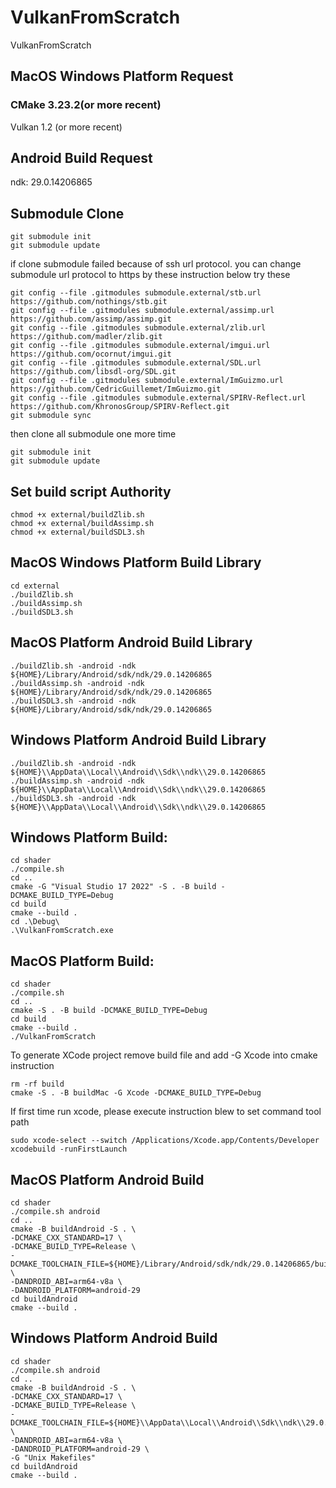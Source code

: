 # VulkanFromScratch
VulkanFromScratch

## MacOS Windows Platform Request

### CMake 3.23.2(or more recent)

Vulkan 1.2 (or more recent)


## Android Build Request
ndk: 29.0.14206865


## Submodule Clone

```
git submodule init
git submodule update
```

if clone submodule failed because of ssh url protocol. you can change submodule url protocol to https by these instruction below
try these
```
git config --file .gitmodules submodule.external/stb.url https://github.com/nothings/stb.git
git config --file .gitmodules submodule.external/assimp.url https://github.com/assimp/assimp.git
git config --file .gitmodules submodule.external/zlib.url https://github.com/madler/zlib.git
git config --file .gitmodules submodule.external/imgui.url https://github.com/ocornut/imgui.git
git config --file .gitmodules submodule.external/SDL.url https://github.com/libsdl-org/SDL.git
git config --file .gitmodules submodule.external/ImGuizmo.url https://github.com/CedricGuillemet/ImGuizmo.git
git config --file .gitmodules submodule.external/SPIRV-Reflect.url https://github.com/KhronosGroup/SPIRV-Reflect.git
git submodule sync
```
then clone all submodule one more time

```
git submodule init
git submodule update
```   

## Set build script Authority

```
chmod +x external/buildZlib.sh
chmod +x external/buildAssimp.sh 
chmod +x external/buildSDL3.sh 
```

## MacOS Windows Platform Build Library

```
cd external
./buildZlib.sh
./buildAssimp.sh
./buildSDL3.sh
```

## MacOS Platform Android Build Library

```
./buildZlib.sh -android -ndk ${HOME}/Library/Android/sdk/ndk/29.0.14206865
./buildAssimp.sh -android -ndk ${HOME}/Library/Android/sdk/ndk/29.0.14206865
./buildSDL3.sh -android -ndk ${HOME}/Library/Android/sdk/ndk/29.0.14206865
```

## Windows Platform Android Build Library

```
./buildZlib.sh -android -ndk ${HOME}\\AppData\\Local\\Android\\Sdk\\ndk\\29.0.14206865
./buildAssimp.sh -android -ndk ${HOME}\\AppData\\Local\\Android\\Sdk\\ndk\\29.0.14206865
./buildSDL3.sh -android -ndk ${HOME}\\AppData\\Local\\Android\\Sdk\\ndk\\29.0.14206865
```

## Windows Platform Build:
    
```
cd shader
./compile.sh
cd ..
cmake -G "Visual Studio 17 2022" -S . -B build -DCMAKE_BUILD_TYPE=Debug
cd build
cmake --build .
cd .\Debug\
.\VulkanFromScratch.exe
```

## MacOS Platform Build:

```
cd shader
./compile.sh
cd ..
cmake -S . -B build -DCMAKE_BUILD_TYPE=Debug
cd build
cmake --build .
./VulkanFromScratch
```
To generate XCode project remove build file and add -G Xcode into cmake instruction
```
rm -rf build 
cmake -S . -B buildMac -G Xcode -DCMAKE_BUILD_TYPE=Debug
```
If first time run xcode, please execute instruction blew to set command tool path
```
sudo xcode-select --switch /Applications/Xcode.app/Contents/Developer
xcodebuild -runFirstLaunch
```

## MacOS Platform Android Build

```
cd shader
./compile.sh android
cd ..
cmake -B buildAndroid -S . \
-DCMAKE_CXX_STANDARD=17 \
-DCMAKE_BUILD_TYPE=Release \
-DCMAKE_TOOLCHAIN_FILE=${HOME}/Library/Android/sdk/ndk/29.0.14206865/build/cmake/android.toolchain.cmake \
-DANDROID_ABI=arm64-v8a \
-DANDROID_PLATFORM=android-29
cd buildAndroid
cmake --build .
```

## Windows Platform Android Build

```
cd shader
./compile.sh android
cd ..
cmake -B buildAndroid -S . \
-DCMAKE_CXX_STANDARD=17 \
-DCMAKE_BUILD_TYPE=Release \
-DCMAKE_TOOLCHAIN_FILE=${HOME}\\AppData\\Local\\Android\\Sdk\\ndk\\29.0.14206865\\build\\cmake\\android.toolchain.cmake \
-DANDROID_ABI=arm64-v8a \
-DANDROID_PLATFORM=android-29 \
-G "Unix Makefiles"
cd buildAndroid
cmake --build .
```